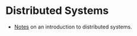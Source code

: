 # Distributed Systems

- [Notes](https://github.com/aphyr/distsys-class) on an introduction to distributed systems.
